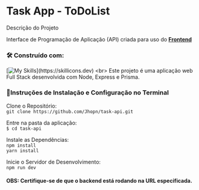 # Task App - ToDoList<br>

Descrição do Projeto<br>

Interface de Programação de Aplicação (API) criada para uso do **[Frontend](https://github.com/Guilhermeprog3/Front-Task)**

### 🛠️ Construído com:

[![My Skills](https://skillicons.dev/icons?i=nodejs,express,prisma,)](https://skillicons.dev)
<br>
Este projeto é uma aplicação web Full Stack desenvolvida com Node, Express e Prisma.<br>



### 🔧Instruções de Instalação e Configuração no Terminal<br>
Clone o Repositório:<br>
`git clone https://github.com/Jhopn/task-api.git`<br>

Entre na pasta da aplicação:<br>
`$ cd task-api`<br>

Instale as Dependências:<br>
`npm install`<br>
`yarn install`<br>

Inicie o Servidor de Desenvolvimento:<br>
`npm run dev`<br>

#### OBS: Certifique-se de que o backend está rodando na URL especificada. <br>
